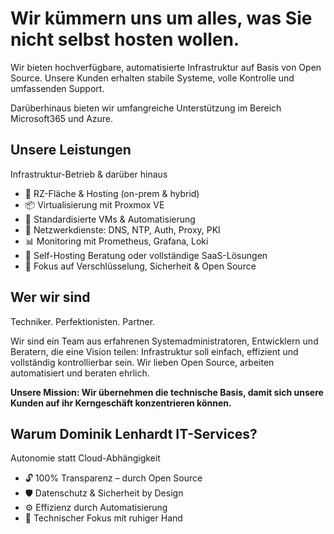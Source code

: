# Wir kümmern uns um alles, was Sie nicht selbst hosten wollen.

Wir bieten hochverfügbare, automatisierte Infrastruktur auf Basis von Open Source. Unsere Kunden erhalten stabile Systeme, volle Kontrolle und umfassenden Support.

Darüberhinaus bieten wir umfangreiche Unterstützung im Bereich Microsoft365 und Azure.

## Unsere Leistungen

Infrastruktur-Betrieb & darüber hinaus
* 🏢 RZ-Fläche & Hosting (on-prem & hybrid)
* 📦 Virtualisierung mit Proxmox VE
* 🔧 Standardisierte VMs & Automatisierung
* 🧠 Netzwerkdienste: DNS, NTP, Auth, Proxy, PKI
* 📊 Monitoring mit Prometheus, Grafana, Loki
* 🧰 Self-Hosting Beratung oder vollständige SaaS-Lösungen
* 🔐 Fokus auf Verschlüsselung, Sicherheit & Open Source

## Wer wir sind

Techniker. Perfektionisten. Partner.

Wir sind ein Team aus erfahrenen Systemadministratoren, Entwicklern und Beratern, die eine Vision teilen: Infrastruktur soll einfach, effizient und vollständig kontrollierbar sein. Wir lieben Open Source, arbeiten automatisiert und beraten ehrlich.

**Unsere Mission: Wir übernehmen die technische Basis, damit sich unsere Kunden auf ihr Kerngeschäft konzentrieren können.**

## Warum Dominik Lenhardt IT-Services?

Autonomie statt Cloud-Abhängigkeit
* 🔓 100% Transparenz – durch Open Source
* 🛡️ Datenschutz & Sicherheit by Design
* ⚙️ Effizienz durch Automatisierung
* 🧘 Technischer Fokus mit ruhiger Hand
